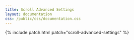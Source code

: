 ```yaml
---
title: Scroll Advanced Settings
layout: documentation
css: /public/css/documentation.css
---
```


{% include patch.html patch="scroll-advanced-settings" %}

